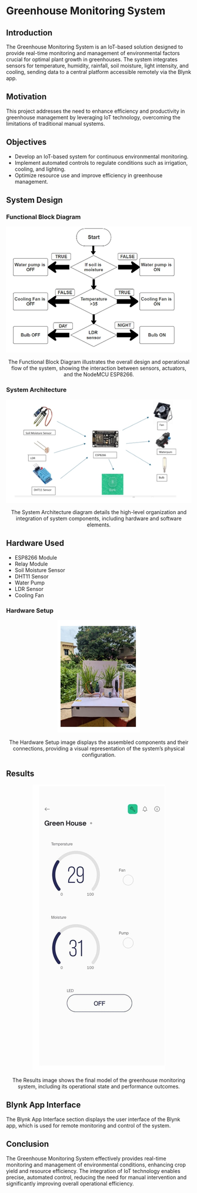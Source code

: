 # Greenhouse Monitoring System

## Introduction
The Greenhouse Monitoring System is an IoT-based solution designed to provide real-time monitoring and management of environmental factors crucial for optimal plant growth in greenhouses. The system integrates sensors for temperature, humidity, rainfall, soil moisture, light intensity, and cooling, sending data to a central platform accessible remotely via the Blynk app.

## Motivation
This project addresses the need to enhance efficiency and productivity in greenhouse management by leveraging IoT technology, overcoming the limitations of traditional manual systems.

## Objectives
- Develop an IoT-based system for continuous environmental monitoring.
- Implement automated controls to regulate conditions such as irrigation, cooling, and lighting.
- Optimize resource use and improve efficiency in greenhouse management.

## System Design

### Functional Block Diagram
<div align="center">
  <img src="https://github.com/VINAYAK-JAINAPUR/Green-House-Monitoring-System/blob/main/flow.jpg" alt="Functional Block Diagram">
  <p>The Functional Block Diagram illustrates the overall design and operational flow of the system, showing the interaction between sensors, actuators, and the NodeMCU ESP8266.</p>
</div>

### System Architecture
<div align="center">
  <img src="https://github.com/VINAYAK-JAINAPUR/Green-House-Monitoring-System/blob/main/architecture.jpeg" alt="System Architecture">
  <p>The System Architecture diagram details the high-level organization and integration of system components, including hardware and software elements.</p>
</div>

## Hardware Used
- ESP8266 Module
- Relay Module
- Soil Moisture Sensor
- DHT11 Sensor
- Water Pump
- LDR Sensor
- Cooling Fan

### Hardware Setup
<div align="center">
  <img src="https://github.com/VINAYAK-JAINAPUR/Green-House-Monitoring-System/blob/main/hardware.jpeg" alt="Hardware Setup">
  <p>The Hardware Setup image displays the assembled components and their connections, providing a visual representation of the system’s physical configuration.</p>
</div>

## Results
<div align="center">
  <img src="https://github.com/VINAYAK-JAINAPUR/Green-House-Monitoring-System/blob/main/Blynk_output.jpeg" alt="Results">
  <p>The Results image shows the final model of the greenhouse monitoring system, including its operational state and performance outcomes.</p>
</div>

## Blynk App Interface
The Blynk App Interface section displays the user interface of the Blynk app, which is used for remote monitoring and control of the system.

## Conclusion
The Greenhouse Monitoring System effectively provides real-time monitoring and management of environmental conditions, enhancing crop yield and resource efficiency. The integration of IoT technology enables precise, automated control, reducing the need for manual intervention and significantly improving overall operational efficiency.
